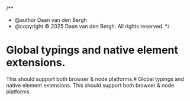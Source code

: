 /**
 * @author Daan van den Bergh
 * @copyright © 2025 Daan van den Bergh. All rights reserved.
 */
# Global typings and native element extensions.
This should support both browser & node platforms.# Global typings and native element extensions.
This should support both browser & node platforms.